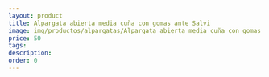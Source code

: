 ```yaml
---
layout: product
title: Alpargata abierta media cuña con gomas ante Salvi 
image: img/productos/alpargatas/Alpargata abierta media cuña con gomas ante Salvi =50.webp
price: 50
tags: 
description: 
order: 0
---
```

